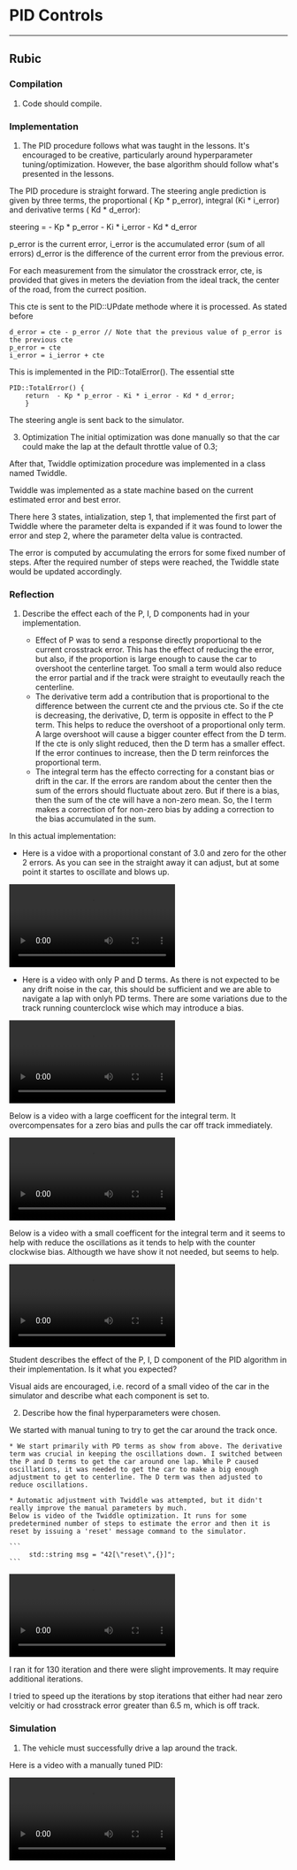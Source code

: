 # PID Controls

---
## Rubic
### Compilation
1. Code should compile.

### Implementation
1. The PID procedure follows what was taught in the lessons.
It's encouraged to be creative, particularly around hyperparameter tuning/optimization. However, the base algorithm should follow what's presented in the lessons.

The PID procedure is straight forward. The steering angle prediction is given by three terms, the proportional ( Kp \* p\_error), integral (Ki \* i\_error) and derivative terms ( Kd \* d\_error):

steering = - Kp \* p\_error - Ki \* i\_error - Kd \* d\_error

p_error is the current error,
i_error is the accumulated error (sum of all errors)
d_error is the difference of the current error from the previous error.

For each measurement from the simulator the crosstrack error, cte, is provided that gives in meters the deviation from the ideal track, the center of the road, from the currect position.

This cte is sent to the PID::UPdate methode where it is processed. As stated before 
```
d_error = cte - p_error // Note that the previous value of p_error is the previous cte
p_error = cte
i_error = i_ierror + cte
```
This is implemented in the PID::TotalError(). The essential stte

```
PID::TotalError() {
    return  - Kp * p_error - Ki * i_error - Kd * d_error;
    }
```
The steering angle is sent back to the simulator.

3. Optimization
The initial optimization was done manually so that the car could make the lap at the default throttle value of 0.3;

After that, Twiddle optimization procedure was implemented in a class named Twiddle.

Twiddle was implemented as a state machine based on the current estimated error and best error. 

There here 3 states, intialization, step 1, that implemented the first part of Twiddle where the parameter delta is expanded if it was found to lower the error and step 2, where the parameter delta value is contracted.

The error is computed by accumulating the errors for some fixed number of steps.  After the required number of steps were reached, the Twiddle state would be updated accordingly.



### Reflection
1. Describe the effect each of the P, I, D components had in your implementation.

    * Effect of P was to send a response directly proportional to the current crosstrack error. This has the effect of reducing the error, but also, if the proportion is large enough to cause the car to overshoot the centerline target. Too small a term would also reduce the error partial and if the track were straight to eveutaully reach the centerline.
    * The derivative term add a contribution that is proportional to the difference between the current cte and the prvious cte. So if the cte is decreasing, the derivative, D, term is opposite in effect to the P term. This helps to reduce the overshoot of a proportional only term. A large overshoot will cause a bigger counter effect from the D term. If the cte is only slight reduced, then the D term has a smaller effect. If the error continues to increase, then the D term reinforces the proportional term.
    * The integral term has the effecto correcting for a constant bias or drift in the car. If the errors are random about the center then the sum of the errors should fluctuate about zero. But if there is a bias, then the sum of the cte will have a non-zero mean. So, the I term makes a correction of for non-zero bias by adding a correction to the bias accumulated in the sum.

In this actual implementation:
* Here is a vidoe with a proportional constant of 3.0 and zero for the other 2 errors. As you can see in the straight away it can adjust, but at some point it startes to oscillate and blows up.

![Video P-term](./images/Pterm-1.mp4)

* Here is a video with only P and D terms. As there is not expected to be any drift noise in the car, this should be sufficient and we are able to navigate a lap with onlyh PD terms. There are some variations due to the track running counterclock wise which may introduce a bias.

![Video PD-only](./images/pdterm_only.mp4)


Below is a video with a large coefficent for the integral term. It overcompensates for a zero bias and pulls the car off track immediately.

![Video Big Integral constant term](./images/ibig.mp4)

Below is a video with a small coefficent for the integral term and it seems to help with reduce the oscillations as it tends to help with the counter clockwise bias. Althougth we have show it not needed, but seems to help.

![Video small Integral constant term](./images/pid_sight_i.mp4)



Student describes the effect of the P, I, D component of the PID algorithm in their implementation. Is it what you expected?

Visual aids are encouraged, i.e. record of a small video of the car in the simulator and describe what each component is set to.

2. Describe how the final hyperparameters were chosen.

We started with manual tuning to try to get the car around the track once.

    * We start primarily with PD terms as show from above. The derivative term was crucial in keeping the oscillations down. I switched between the P and D terms to get the car around one lap. While P caused oscillations, it was needed to get the car to make a big enough adjustment to get to centerline. The D term was then adjusted to reduce oscillations.

    * Automatic adjustment with Twiddle was attempted, but it didn't really improve the manual parameters by much.
    Below is video of the Twiddle optimization. It runs for some predetermined number of steps to estimate the error and then it is reset by issuing a 'reset' message command to the simulator.
    
    ```
    	 std::string msg = "42[\"reset\",{}]";
    ```
![Video Twiddle Optimization](./images/optr_hi.mp4)
  
  I ran it for 130 iteration and there were slight improvements. It may require additional iterations.
  
  I tried to speed up the iterations by stop iterations that either had near zero velcitiy or had crosstrack error greater than 6.5 m, which is off track.
  
    
### Simulation
1. The vehicle must successfully drive a lap around the track.

Here is a video with a manually tuned PID:



![One Lap - Manually tuned PID](./images/run_final.mp4)

